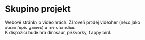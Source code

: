 # Skupino projekt 

Webové stránky o video hrách. Zároveň prodej videoher (něco jako steam/epic games) a merchandise. <br>
K dispozici bude hra dinosaur, piškvorky, flappy bird.

